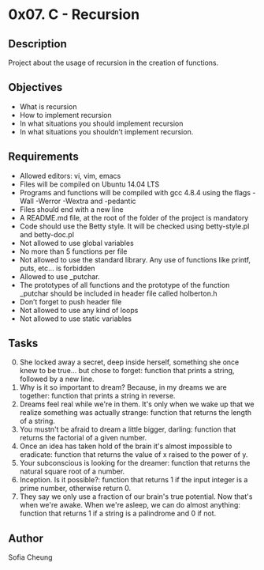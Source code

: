 # 0x07. C - Recursion
## Description
Project about the usage of recursion in the creation of functions.
## Objectives
- What is recursion
- How to implement recursion
- In what situations you should implement recursion
- In what situations you shouldn’t implement recursion.
## Requirements
- Allowed editors: vi, vim, emacs
- Files will be compiled on Ubuntu 14.04 LTS
- Programs and functions will be compiled with gcc 4.8.4 using the flags -Wall -Werror -Wextra and -pedantic
- Files should end with a new line
- A README.md file, at the root of the folder of the project is mandatory
- Code should use the Betty style. It will be checked using betty-style.pl and betty-doc.pl
- Not allowed to use global variables
- No more than 5 functions per file
- Not allowed to use the standard library. Any use of functions like printf, puts, etc… is forbidden
- Allowed to use _putchar.
- The prototypes of all functions and the prototype of the function _putchar should be included in header file called holberton.h
- Don’t forget to push header file
- Not allowed to use any kind of loops
- Not allowed to use static variables
## Tasks
0. She locked away a secret, deep inside herself, something she once knew to be true... but chose to forget: function that prints a string, followed by a new line.
1. Why is it so important to dream? Because, in my dreams we are together: function that prints a string in reverse.
2. Dreams feel real while we're in them. It's only when we wake up that we realize something was actually strange: function that returns the length of a string.
3. You mustn't be afraid to dream a little bigger, darling: function that returns the factorial of a given number.
4. Once an idea has taken hold of the brain it's almost impossible to eradicate:  function that returns the value of x raised to the power of y.
5. Your subconscious is looking for the dreamer: function that returns the natural square root of a number.
6. Inception. Is it possible?: function that returns 1 if the input integer is a prime number, otherwise return 0.
7. They say we only use a fraction of our brain's true potential. Now that's when we're awake. When we're asleep, we can do almost anything: function that returns 1 if a string is a palindrome and 0 if not.
## Author
Sofia Cheung
